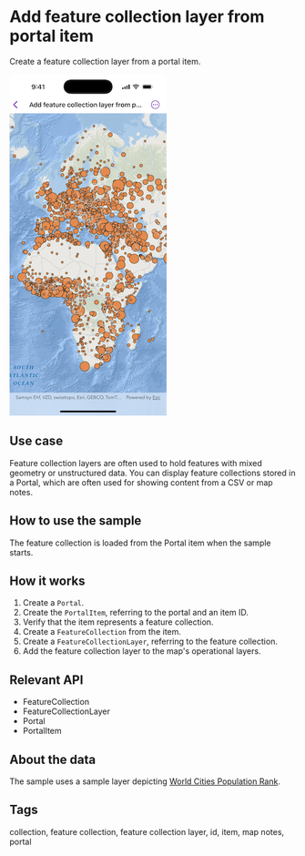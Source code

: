 # Add feature collection layer from portal item

Create a feature collection layer from a portal item.

![Image of add feature collection layer from portal item](add-feature-collection-layer-from-portal-item.png)

## Use case

Feature collection layers are often used to hold features with mixed geometry or unstructured data. You can display feature collections stored in a Portal, which are often used for showing content from a CSV or map notes.

## How to use the sample

The feature collection is loaded from the Portal item when the sample starts.

## How it works

1. Create a `Portal`.
2. Create the `PortalItem`, referring to the portal and an item ID.
3. Verify that the item represents a feature collection.
4. Create a `FeatureCollection` from the item.
5. Create a `FeatureCollectionLayer`, referring to the feature collection.
6. Add the feature collection layer to the map's operational layers.

## Relevant API

* FeatureCollection
* FeatureCollectionLayer
* Portal
* PortalItem

## About the data

The sample uses a sample layer depicting [World Cities Population Rank](https://www.arcgis.com/home/item.html?id=32798dfad17942858d5eef82ee802f0b).

## Tags

collection, feature collection, feature collection layer, id, item, map notes, portal
